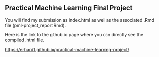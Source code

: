 ## Practical Machine Learning Final Project

You will find my submission as index.html as well as the associated .Rmd file (pml-project_report.Rmd).

Here is the link to the github.io page where you can directly see the compiled .html file.

https://erhard1.github.io/practical-machine-learning-project/
